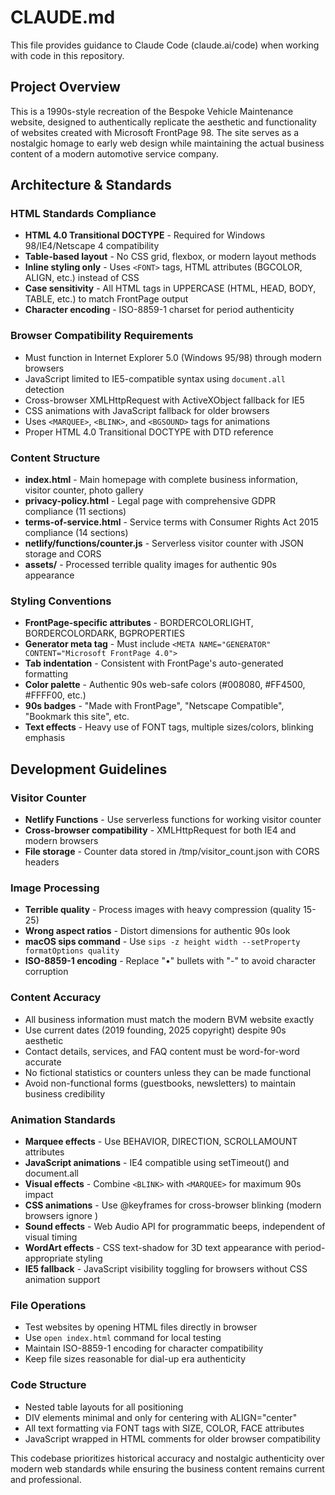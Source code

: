# CLAUDE.md

This file provides guidance to Claude Code (claude.ai/code) when working with code in this repository.

## Project Overview

This is a 1990s-style recreation of the Bespoke Vehicle Maintenance website, designed to authentically replicate the aesthetic and functionality of websites created with Microsoft FrontPage 98. The site serves as a nostalgic homage to early web design while maintaining the actual business content of a modern automotive service company.

## Architecture & Standards

### HTML Standards Compliance
- **HTML 4.0 Transitional DOCTYPE** - Required for Windows 98/IE4/Netscape 4 compatibility
- **Table-based layout** - No CSS grid, flexbox, or modern layout methods
- **Inline styling only** - Uses `<FONT>` tags, HTML attributes (BGCOLOR, ALIGN, etc.) instead of CSS
- **Case sensitivity** - All HTML tags in UPPERCASE (HTML, HEAD, BODY, TABLE, etc.) to match FrontPage output
- **Character encoding** - ISO-8859-1 charset for period authenticity

### Browser Compatibility Requirements
- Must function in Internet Explorer 5.0 (Windows 95/98) through modern browsers
- JavaScript limited to IE5-compatible syntax using `document.all` detection
- Cross-browser XMLHttpRequest with ActiveXObject fallback for IE5
- CSS animations with JavaScript fallback for older browsers
- Uses `<MARQUEE>`, `<BLINK>`, and `<BGSOUND>` tags for animations
- Proper HTML 4.0 Transitional DOCTYPE with DTD reference

### Content Structure
- **index.html** - Main homepage with complete business information, visitor counter, photo gallery
- **privacy-policy.html** - Legal page with comprehensive GDPR compliance (11 sections)
- **terms-of-service.html** - Service terms with Consumer Rights Act 2015 compliance (14 sections)
- **netlify/functions/counter.js** - Serverless visitor counter with JSON storage and CORS
- **assets/** - Processed terrible quality images for authentic 90s appearance

### Styling Conventions
- **FrontPage-specific attributes** - BORDERCOLORLIGHT, BORDERCOLORDARK, BGPROPERTIES
- **Generator meta tag** - Must include `<META NAME="GENERATOR" CONTENT="Microsoft FrontPage 4.0">`
- **Tab indentation** - Consistent with FrontPage's auto-generated formatting
- **Color palette** - Authentic 90s web-safe colors (#008080, #FF4500, #FFFF00, etc.)
- **90s badges** - "Made with FrontPage", "Netscape Compatible", "Bookmark this site", etc.
- **Text effects** - Heavy use of FONT tags, multiple sizes/colors, blinking emphasis

## Development Guidelines

### Visitor Counter
- **Netlify Functions** - Use serverless functions for working visitor counter
- **Cross-browser compatibility** - XMLHttpRequest for both IE4 and modern browsers
- **File storage** - Counter data stored in /tmp/visitor_count.json with CORS headers

### Image Processing
- **Terrible quality** - Process images with heavy compression (quality 15-25)
- **Wrong aspect ratios** - Distort dimensions for authentic 90s look
- **macOS sips command** - Use `sips -z height width --setProperty formatOptions quality`
- **ISO-8859-1 encoding** - Replace "•" bullets with "-" to avoid character corruption

### Content Accuracy
- All business information must match the modern BVM website exactly
- Use current dates (2019 founding, 2025 copyright) despite 90s aesthetic
- Contact details, services, and FAQ content must be word-for-word accurate
- No fictional statistics or counters unless they can be made functional
- Avoid non-functional forms (guestbooks, newsletters) to maintain business credibility

### Animation Standards
- **Marquee effects** - Use BEHAVIOR, DIRECTION, SCROLLAMOUNT attributes
- **JavaScript animations** - IE4 compatible using setTimeout() and document.all
- **Visual effects** - Combine `<BLINK>` with `<MARQUEE>` for maximum 90s impact
- **CSS animations** - Use @keyframes for cross-browser blinking (modern browsers ignore <BLINK>)
- **Sound effects** - Web Audio API for programmatic beeps, independent of visual timing
- **WordArt effects** - CSS text-shadow for 3D text appearance with period-appropriate styling
- **IE5 fallback** - JavaScript visibility toggling for browsers without CSS animation support

### File Operations
- Test websites by opening HTML files directly in browser
- Use `open index.html` command for local testing
- Maintain ISO-8859-1 encoding for character compatibility
- Keep file sizes reasonable for dial-up era authenticity

### Code Structure
- Nested table layouts for all positioning
- DIV elements minimal and only for centering with ALIGN="center"
- All text formatting via FONT tags with SIZE, COLOR, FACE attributes
- JavaScript wrapped in HTML comments for older browser compatibility

This codebase prioritizes historical accuracy and nostalgic authenticity over modern web standards while ensuring the business content remains current and professional.